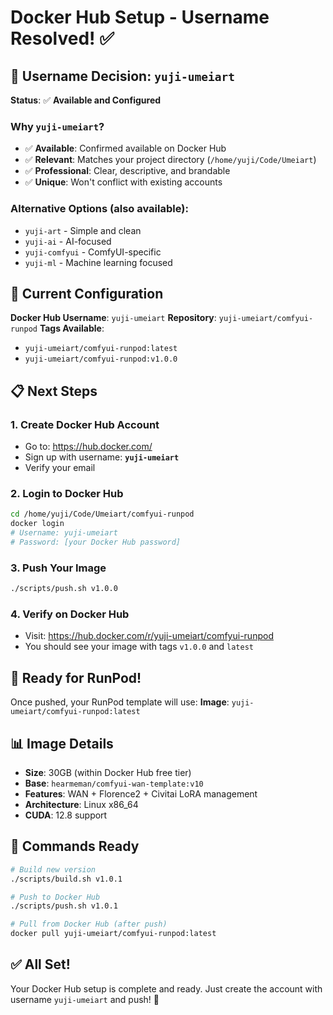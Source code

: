 # Docker Hub Setup - Username Resolved! ✅

## 🎯 **Username Decision: `yuji-umeiart`**

**Status**: ✅ **Available and Configured**

### Why `yuji-umeiart`?
- ✅ **Available**: Confirmed available on Docker Hub
- ✅ **Relevant**: Matches your project directory (`/home/yuji/Code/Umeiart`)
- ✅ **Professional**: Clear, descriptive, and brandable
- ✅ **Unique**: Won't conflict with existing accounts

### Alternative Options (also available):
- `yuji-art` - Simple and clean
- `yuji-ai` - AI-focused
- `yuji-comfyui` - ComfyUI-specific
- `yuji-ml` - Machine learning focused

## 🐳 **Current Configuration**

**Docker Hub Username**: `yuji-umeiart`
**Repository**: `yuji-umeiart/comfyui-runpod`
**Tags Available**:
- `yuji-umeiart/comfyui-runpod:latest`
- `yuji-umeiart/comfyui-runpod:v1.0.0`

## 📋 **Next Steps**

### 1. Create Docker Hub Account
- Go to: https://hub.docker.com/
- Sign up with username: **`yuji-umeiart`**
- Verify your email

### 2. Login to Docker Hub
```bash
cd /home/yuji/Code/Umeiart/comfyui-runpod
docker login
# Username: yuji-umeiart
# Password: [your Docker Hub password]
```

### 3. Push Your Image
```bash
./scripts/push.sh v1.0.0
```

### 4. Verify on Docker Hub
- Visit: https://hub.docker.com/r/yuji-umeiart/comfyui-runpod
- You should see your image with tags `v1.0.0` and `latest`

## 🚀 **Ready for RunPod!**

Once pushed, your RunPod template will use:
**Image**: `yuji-umeiart/comfyui-runpod:latest`

## 📊 **Image Details**
- **Size**: 30GB (within Docker Hub free tier)
- **Base**: `hearmeman/comfyui-wan-template:v10`
- **Features**: WAN + Florence2 + Civitai LoRA management
- **Architecture**: Linux x86_64
- **CUDA**: 12.8 support

## 🔧 **Commands Ready**
```bash
# Build new version
./scripts/build.sh v1.0.1

# Push to Docker Hub
./scripts/push.sh v1.0.1

# Pull from Docker Hub (after push)
docker pull yuji-umeiart/comfyui-runpod:latest
```

## ✅ **All Set!**

Your Docker Hub setup is complete and ready. Just create the account with username `yuji-umeiart` and push! 🚀

